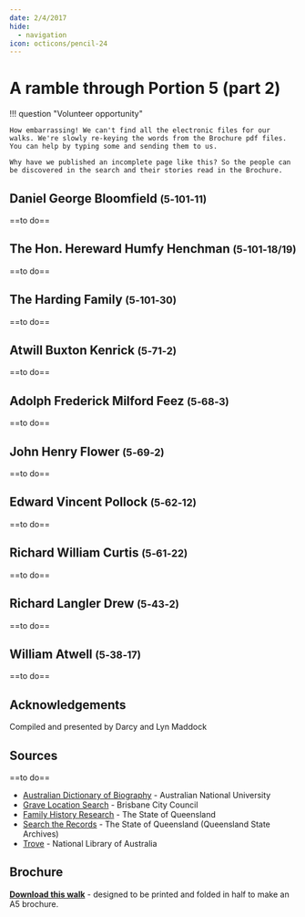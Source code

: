 ```yaml
---
date: 2/4/2017
hide:
  - navigation
icon: octicons/pencil-24
---
```


# A ramble through Portion 5 (part 2)  

!!! question "Volunteer opportunity"

    How embarrassing! We can't find all the electronic files for our walks. We're slowly re-keying the words from the Brochure pdf files. You can help by typing some and sending them to us. 
    
    Why have we published an incomplete page like this? So the people can be discovered in the search and their stories read in the Brochure.

<!--
Introduction

???+ directions "Directions" 

    Starting point
    Walking directions to first headstone... is the grave of...
    
    ![](../assets/404.png){ width="15%" }
-->

## Daniel George Bloomfield <small>(5‑101‑11)</small>

==to do==

<!--
??? directions "Directions" 

    Walking directions to next headstone... is the grave of...
    
    ![](../assets/404.png){ width="15%" }
-->

## The Hon. Hereward Humfy Henchman <small>(5‑101‑18/19)</small>

==to do==

## The Harding Family <small>(5‑101‑30)</small>

==to do==

## Atwill Buxton Kenrick <small>(5‑71‑2)</small>

==to do==

## Adolph Frederick Milford Feez <small>(5‑68‑3)</small>

==to do==

## John Henry Flower <small>(5‑69‑2)</small>

==to do==

## Edward Vincent Pollock <small>(5‑62‑12)</small>

==to do==

## Richard William Curtis <small>(5‑61‑22)</small>

==to do==


## Richard Langler Drew <small>(5‑43‑2)</small>

==to do==

## William Atwell <small>(5‑38‑17)</small>

==to do==

<!--
![](../assets/john-devoy-residence-1908.jpg){ width="70%" }  

*<small>[Devoy residence in Ashgrove, Brisbane, ca. 1908](http://onesearch.slq.qld.gov.au/permalink/f/1upgmng/slq_alma21218171470002061). The Devoy residence was in Three Mile Scrub Road (now Ashgrove Avenue), off Waterworks Road. John Devoy was the manager of Castlemaine Perkins. — State Library of Queensland.</small>*

-->

## Acknowledgements

Compiled and presented by Darcy and Lyn Maddock

## Sources

==to do==

- [Australian Dictionary of Biography](https://adb.anu.edu.au) - Australian National University
- [Grave Location Search](http://graves.brisbane.qld.gov.au) - Brisbane City Council
- [Family History Research](https://www.familyhistory.bdm.qld.gov.au) - The State of Queensland
- [Search the Records](https://www.qld.gov.au/recreation/arts/heritage/archives/search-the-records) - The State of Queensland (Queensland State Archives)
- [Trove](https://trove.nla.gov.au) - National Library of Australia


<div class="noprint" markdown="1">

## Brochure

**[Download this walk](../assets/guides/portion5-part2.pdf)** - designed to be printed and folded in half to make an A5 brochure.

</div>
